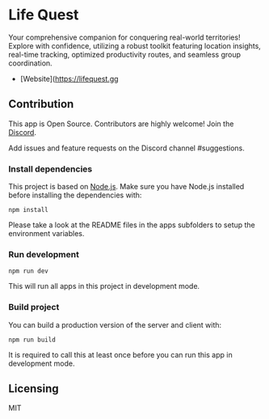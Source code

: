 # Life Quest
Your comprehensive companion for conquering real-world territories! Explore with confidence, utilizing a robust toolkit featuring location insights, real-time tracking, optimized productivity routes, and seamless group coordination.

- [Website](https://lifequest.gg

## Contribution
This app is Open Source. Contributors are highly welcome!
Join the [Discord](https://discord.gg/M9w4Wm8Q8E).

Add issues and feature requests on the Discord channel #suggestions.

### Install dependencies

This project is based on [Node.js](https://nodejs.org/). Make sure you have Node.js installed before installing the dependencies with:

```
npm install
```

Please take a look at the README files in the apps subfolders to setup the environment variables.

### Run development

```
npm run dev
```

This will run all apps in this project in development mode.

### Build project

You can build a production version of the server and client with:

```
npm run build
```

It is required to call this at least once before you can run this app in development mode.

## Licensing

MIT
